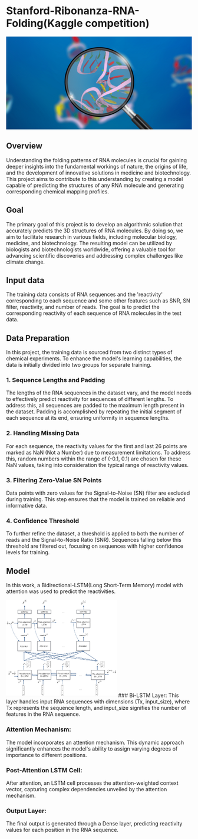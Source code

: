 # Stanford-Ribonanza-RNA-Folding(Kaggle competition)
![ ](header.png)

## Overview
Understanding the folding patterns of RNA molecules is crucial for gaining deeper insights into the fundamental workings of nature, the origins of life, and the development of innovative solutions in medicine and biotechnology. This project aims to contribute to this understanding by creating a model capable of predicting the structures of any RNA molecule and generating corresponding chemical mapping profiles.

## Goal
The primary goal of this project is to develop an algorithmic solution that accurately predicts the 3D structures of RNA molecules. By doing so, we aim to facilitate research in various fields, including molecular biology, medicine, and biotechnology. The resulting model can be utilized by biologists and biotechnologists worldwide, offering a valuable tool for advancing scientific discoveries and addressing complex challenges like climate change.
## Input data
The training data consists of RNA sequences and the 'reactivity' corresponding to each sequence and some other features such as SNR, SN filter, reactivity, and number of reads. The goal is to predict the corresponding reactivity of each sequence of RNA molecules in the test data.
## Data Preparation
In this project, the training data is sourced from two distinct types of chemical experiments. To enhance the model's learning capabilities, the data is initially divided into two groups for separate training.

### 1. Sequence Lengths and Padding
The lengths of the RNA sequences in the dataset vary, and the model needs to effectively predict reactivity for sequences of different lengths. To address this, all sequences are padded to the maximum length present in the dataset. Padding is accomplished by repeating the initial segment of each sequence at its end, ensuring uniformity in sequence lengths.

### 2. Handling Missing Data
For each sequence, the reactivity values for the first and last 26 points are marked as NaN (Not a Number) due to measurement limitations. To address this, random numbers within the range of (-0.1, 0.1) are chosen for these NaN values, taking into consideration the typical range of reactivity values.

### 3. Filtering Zero-Value SN Points
Data points with zero values for the Signal-to-Noise (SN) filter are excluded during training. This step ensures that the model is trained on reliable and informative data.

### 4. Confidence Threshold
To further refine the dataset, a threshold is applied to both the number of reads and the Signal-to-Noise Ratio (SNR). Sequences falling below this threshold are filtered out, focusing on sequences with higher confidence levels for training.
## Model
In this work, a Bidirectional-LSTM(Long Short-Term Memory) model with attention was used to predict the reactivities. 

<img src="attn_model.png" width="300">
### Bi-LSTM Layer:
This layer handles input RNA sequences with dimensions (Tx, input_size), where Tx represents the sequence length, and input_size signifies the number of features in the RNA sequence.

### Attention Mechanism:
The model incorporates an attention mechanism. This dynamic approach significantly enhances the model's ability to assign varying degrees of importance to different positions.

### Post-Attention LSTM Cell: 
After attention, an LSTM cell processes the attention-weighted context vector, capturing complex dependencies unveiled by the attention mechanism.

### Output Layer:
The final output is generated through a Dense layer, predicting reactivity values for each position in the RNA sequence.
